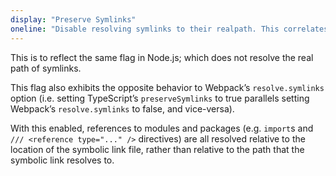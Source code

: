 ```yaml
---
display: "Preserve Symlinks"
oneline: "Disable resolving symlinks to their realpath. This correlates to the same flag in node."
---
```


This is to reflect the same flag in Node.js; which does not resolve the real path of symlinks.

This flag also exhibits the opposite behavior to Webpack’s `resolve.symlinks` option (i.e. setting TypeScript’s `preserveSymlinks` to true parallels setting Webpack’s `resolve.symlinks` to false, and vice-versa).

With this enabled, references to modules and packages (e.g. `import`s and `/// <reference type="..." />` directives) are all resolved relative to the location of the symbolic link file, rather than relative to the path that the symbolic link resolves to.
